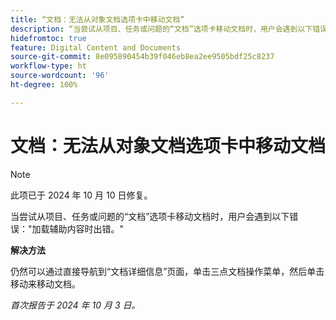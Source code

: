 ```yaml
---
title: “文档：无法从对象文档选项卡中移动文档”
description: “当尝试从项目、任务或问题的“文档”选项卡移动文档时，用户会遇到以下错误：加载辅助内容时出错。”
hidefromtoc: true
feature: Digital Content and Documents
source-git-commit: 8e095890454b39f046eb8ea2ee9505bdf25c8237
workflow-type: ht
source-wordcount: '96'
ht-degree: 100%

---
```


# 文档：无法从对象文档选项卡中移动文档

>[!NOTE]
>
>此项已于 2024 年 10 月 10 日修复。

当尝试从项目、任务或问题的“文档”选项卡移动文档时，用户会遇到以下错误：&quot;加载辅助内容时出错。&quot;

**解决方法**

仍然可以通过直接导航到“文档详细信息”页面，单击三点文档操作菜单，然后单击移动来移动文档。

_首次报告于 2024 年 10 月 3 日。_
